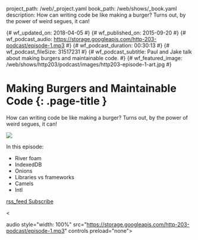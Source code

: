 project_path: /web/_project.yaml book_path: /web/shows/_book.yaml description: How can writing code be like making a burger? Turns out, by the power of weird segues, it can!

{# wf_updated_on: 2018-04-05 #} {# wf_published_on: 2015-09-20 #} {# wf_podcast_audio: https://storage.googleapis.com/http-203-podcast/episode-1.mp3 #} {# wf_podcast_duration: 00:30:13 #} {# wf_podcast_fileSize: 31517231 #} {# wf_podcast_subtitle: Paul and Jake talk about making burgers and maintainable code. #} {# wf_featured_image: /web/shows/http203/podcast/images/http203-episode-1-art.jpg #}

# Making Burgers and Maintainable Code {: .page-title }

How can writing code be like making a burger? Turns out, by the power of weird segues, it can!

<img src="/web/shows/http203/podcast/images/http203-episode-1-art.jpg" class="attempt-right" />

In this episode:

* River foam
* IndexedDB
* Onions
* Libraries vs frameworks
* Camels
* Intl

<a href="http://feeds.feedburner.com/Http203Podcast">
  <span class="material-icons">rss_feed</span>
  Subscribe
</a>

<

audio style="width: 100%" src="https://storage.googleapis.com/http-203-podcast/episode-1.mp3" controls preload="none">